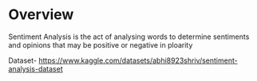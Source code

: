 # Overview

Sentiment Analysis is the act of analysing words to determine sentiments
and opinions that may be positive or negative in ploarity

Dataset- https://www.kaggle.com/datasets/abhi8923shriv/sentiment-analysis-dataset
